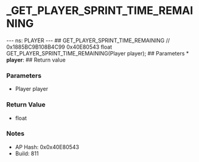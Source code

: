 # _GET_PLAYER_SPRINT_TIME_REMAINING

--- ns: PLAYER --- ## GET_PLAYER_SPRINT_TIME_REMAINING  // 0x1885BC9B108B4C99 0x40E80543 float GET_PLAYER_SPRINT_TIME_REMAINING(Player player);   ## Parameters * **player**:  ## Return value

### Parameters
* Player player

### Return Value
* float

### Notes
* AP Hash: 0x0x40E80543
* Build: 811


